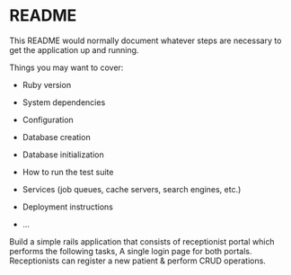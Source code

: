 # README

This README would normally document whatever steps are necessary to get the
application up and running.

Things you may want to cover:

* Ruby version

* System dependencies

* Configuration

* Database creation

* Database initialization

* How to run the test suite

* Services (job queues, cache servers, search engines, etc.)

* Deployment instructions

* ...


Build a simple rails application that consists of receptionist portal which performs the following tasks,
A single login page for both portals.
Receptionists can register a new patient & perform CRUD operations.
